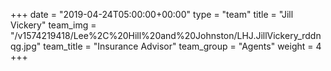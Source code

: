 +++
date = "2019-04-24T05:00:00+00:00"
type = "team"
title = "Jill Vickery"
team_img = "/v1574219418/Lee%2C%20Hill%20and%20Johnston/LHJ.JillVickery_rddnqg.jpg"
team_title = "Insurance Advisor"
team_group = "Agents"
weight = 4
+++